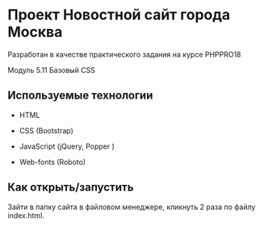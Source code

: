 # Проект Новостной сайт города Москва

Разработан в качестве практического задания на курсе PHPPRO18

Модуль 5.11 Базовый CSS

## Используемые технологии

* HTML

* CSS (Bootstrap)

* JavaScript (jQuery, Popper )

* Web-fonts (Roboto)

## Как открыть/запустить

Зайти в папку сайта в файловом менеджере, кликнуть 2 раза по файлу index.html.
